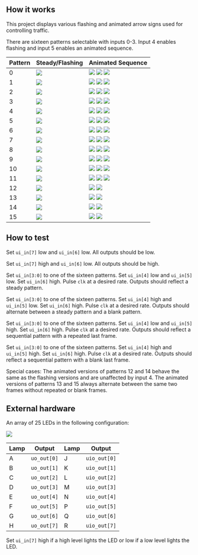 ## How it works

This project displays various flashing and animated arrow signs used for controlling traffic.

There are sixteen patterns selectable with inputs 0-3. Input 4 enables flashing and input 5 enables an animated sequence.

| Pattern | Steady/Flashing | Animated Sequence                            |
| ------- | --------------- | -------------------------------------------- |
| 0       | ![](p20FD.svg)  | ![](p0060.svg) ![](p0078.svg) ![](p20FD.svg) |
| 1       | ![](p905F.svg)  | ![](p0003.svg) ![](p000F.svg) ![](p905F.svg) |
| 2       | ![](p20FD.svg)  | ![](p0060.svg) ![](p007C.svg) ![](p20FD.svg) |
| 3       | ![](p905F.svg)  | ![](p0003.svg) ![](p001F.svg) ![](p905F.svg) |
| 4       | ![](p20FD.svg)  | ![](p0070.svg) ![](p007C.svg) ![](p20FD.svg) |
| 5       | ![](p905F.svg)  | ![](p0007.svg) ![](p001F.svg) ![](p905F.svg) |
| 6       | ![](p20FD.svg)  | ![](p8870.svg) ![](p4274.svg) ![](p20FD.svg) |
| 7       | ![](p905F.svg)  | ![](p2107.svg) ![](p4417.svg) ![](p905F.svg) |
| 8       | ![](pEAFF.svg)  | ![](p8870.svg) ![](pCA7C.svg) ![](pEAFF.svg) |
| 9       | ![](pF57F.svg)  | ![](p2107.svg) ![](p651F.svg) ![](pF57F.svg) |
| 10      | ![](pEA95.svg)  | ![](p8810.svg) ![](pCA14.svg) ![](pEA95.svg) |
| 11      | ![](pF554.svg)  | ![](p2104.svg) ![](p6514.svg) ![](pF554.svg) |
| 12      | ![](pB0DD.svg)  | ![](pB0DD.svg) ![](p0000.svg)                |
| 13      | ![](pA000.svg)  | ![](p2000.svg) ![](p8000.svg)                |
| 14      | ![](p007F.svg)  | ![](p007F.svg) ![](p0000.svg)                |
| 15      | ![](pB9D5.svg)  | ![](p2185.svg) ![](p9850.svg)                |

## How to test

Set `ui_in[7]` low and `ui_in[6]` low. All outputs should be low.

Set `ui_in[7]` high and `ui_in[6]` low. All outputs should be high.

Set `ui_in[3:0]` to one of the sixteen patterns. Set `ui_in[4]` low and `ui_in[5]` low. Set `ui_in[6]` high. Pulse `clk` at a desired rate. Outputs should reflect a steady pattern.

Set `ui_in[3:0]` to one of the sixteen patterns. Set `ui_in[4]` high and `ui_in[5]` low. Set `ui_in[6]` high. Pulse `clk` at a desired rate. Outputs should alternate between a steady pattern and a blank pattern.

Set `ui_in[3:0]` to one of the sixteen patterns. Set `ui_in[4]` low and `ui_in[5]` high. Set `ui_in[6]` high. Pulse `clk` at a desired rate. Outputs should reflect a sequential pattern with a repeated last frame.

Set `ui_in[3:0]` to one of the sixteen patterns. Set `ui_in[4]` high and `ui_in[5]` high. Set `ui_in[6]` high. Pulse `clk` at a desired rate. Outputs should reflect a sequential pattern with a blank last frame.

Special cases: The animated versions of patterns 12 and 14 behave the same as the flashing versions and are unaffected by input 4. The animated versions of patterns 13 and 15 always alternate between the same two frames without repeated or blank frames.

## External hardware

An array of 25 LEDs in the following configuration:

![](arrowboard-rd.svg)

| Lamp | Output       | Lamp | Output       |
| ---- | ------------ | ---- | ------------ |
| A    | `uo_out[0]`  | J    | `uio_out[0]` |
| B    | `uo_out[1]`  | K    | `uio_out[1]` |
| C    | `uo_out[2]`  | L    | `uio_out[2]` |
| D    | `uo_out[3]`  | M    | `uio_out[3]` |
| E    | `uo_out[4]`  | N    | `uio_out[4]` |
| F    | `uo_out[5]`  | P    | `uio_out[5]` |
| G    | `uo_out[6]`  | Q    | `uio_out[6]` |
| H    | `uo_out[7]`  | R    | `uio_out[7]` |

Set `ui_in[7]` high if a high level lights the LED or low if a low level lights the LED.

